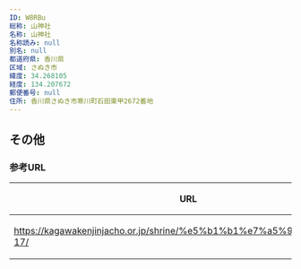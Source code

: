 ```yaml
---
ID: W8RBu
総称: 山神社
名称: 山神社
名称読み: null
別名: null
都道府県: 香川県
区域: さぬき市
緯度: 34.268105
経度: 134.207672
郵便番号: null
住所: 香川県さぬき市寒川町石田東甲2672番地
---
```


## その他

### 参考URL

| URL                                                                    | 説明   |
| ---------------------------------------------------------------------- | ------ |
| https://kagawakenjinjacho.or.jp/shrine/%e5%b1%b1%e7%a5%9e%e7%a4%be-17/ | 神社庁 |
